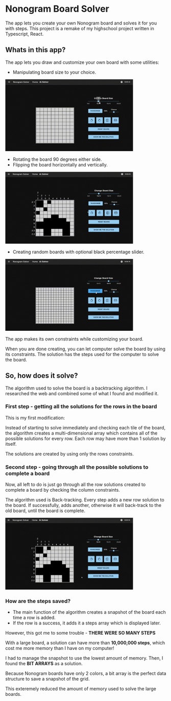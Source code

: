 # Nonogram Board Solver

The app lets you create your own Nonogram board and solves it for you with steps.
This project is a remake of my highschool project written in Typescript, React.

## Whats in this app?

The app lets you draw and customize your own board with some utilities:


- Manipulating board size to your choice.

<img src="./public/videos/size.gif" width=400/> 
<br/>

- Rotating the board 90 degrees either side.
- Flipping the board horizontally and vertically.

<img src="./public/videos/creation.gif" width=400/>
<br/>

- Creating random boards with optional black percentage slider.

<img src="./public/videos/random.gif" width=400/>
<br/>

The app makes its own constraints while customizing your board.

When you are done creating, you can let computer solve the board by using its constraints.
The solution has the steps used for the computer to solve the board.

## So, how does it solve?

The algorithm used to solve the board is a backtracking algorithm. I researched the web and combined some of what I found and modified it.

### First step - getting all the solutions for the rows in the board

This is my first modification:

Instead of starting to solve immediately and checking each tile of the board,
the algorithm creates a multi-dimensional array which contains all of the possible solutions for every row.
Each row may have more than 1 solution by itself.

The solutions are created by using only the rows constraints.

### Second step - going through all the possible solutions to complete a board

Now, all left to do is just go through all the row solutions created to complete a board by checking the column constraints.

The algorithm used is Back-tracking. Every step adds a new row solution to the board. If successfully, adds another, otherwise it will back-track to the old board, until the board is complete.

<img src="./public/videos/solve.gif" width=400/>


### How are the steps saved?

- The main function of the algorithm creates a snapshot of the board each time a row is added.
- If the row is a success, it adds it a steps array which is displayed later.

However, this got me to some trouble - **THERE WERE SO MANY STEPS**

With a large board, a solution can have more than **10,000,000 steps**, which cost me more memory than I have on my computer!

I had to manage the snapshot to use the lowest amount of memory. Then, I found the **BIT ARRAYS** as a solution.

Because Nonogram boards have only 2 colors, a bit array is the perfect data structure to save a snapshot of the grid.

This exteremely reduced the amount of memory used to solve the large boards.